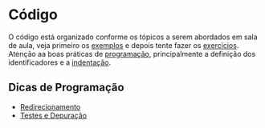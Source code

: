 Código
======

O código está organizado conforme os tópicos a serem abordados em sala de aula, veja primeiro os [exemplos](exemplos) e depois tente fazer os [exercícios](exercicios). Atenção aa boas práticas de [programação](http://www.ft.unicamp.br/liag/programacao/arquivos/qualidade.pdf), principalmente a definição dos identificadores e a [indentação](https://pt.wikipedia.org/wiki/Indenta%C3%A7%C3%A3o).

Dicas de Programação
--------------------

* [Redirecionamento](exemplos/1_Interface)
* [Testes e Depuração](exemplos/6_TestesEDepuracao)
